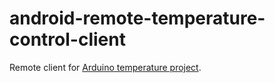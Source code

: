 # android-remote-temperature-control-client

Remote client for [Arduino temperature project](https://github.com/fartem/arduino-temperature-control).
